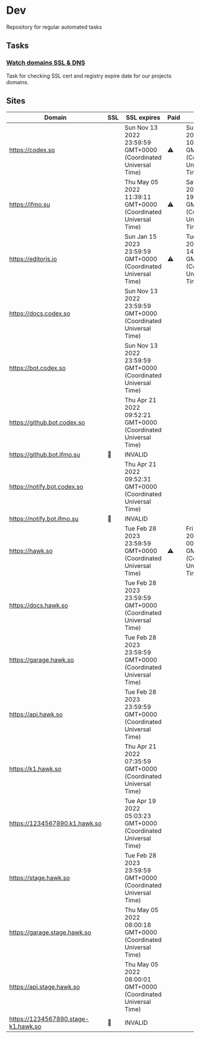 # Dev

Repository for regular automated tasks

## Tasks

### [Watch domains SSL & DNS](.github/workflows/watch-domains-ssl-dns.yml)

Task for checking SSL cert and registry expire date for our projects domains.

## Sites

| Domain | SSL | SSL expires | Paid | Paid till |
| - | - | - | - | - |
| https://codex.so |  | Sun Nov 13 2022 23:59:59 GMT+0000 (Coordinated Universal Time) | ⚠️ | Sun Dec 18 2022 10:47:03 GMT+0000 (Coordinated Universal Time) |
| https://ifmo.su |  | Thu May 05 2022 11:39:11 GMT+0000 (Coordinated Universal Time) | ⚠️ | Sat Mar 25 2023 19:00:16 GMT+0000 (Coordinated Universal Time) |
| https://editorjs.io |  | Sun Jan 15 2023 23:59:59 GMT+0000 (Coordinated Universal Time) | ⚠️ | Tue Oct 04 2022 14:59:28 GMT+0000 (Coordinated Universal Time) |
| https://docs.codex.so |  | Sun Nov 13 2022 23:59:59 GMT+0000 (Coordinated Universal Time) |  |  |
| https://bot.codex.so |  | Sun Nov 13 2022 23:59:59 GMT+0000 (Coordinated Universal Time) |  |  |
| https://github.bot.codex.so |  | Thu Apr 21 2022 09:52:21 GMT+0000 (Coordinated Universal Time) |  |  |
| https://github.bot.ifmo.su | 🧨 | INVALID |  |  |
| https://notify.bot.codex.so |  | Thu Apr 21 2022 09:52:31 GMT+0000 (Coordinated Universal Time) |  |  |
| https://notify.bot.ifmo.su | 🧨 | INVALID |  |  |
| https://hawk.so |  | Tue Feb 28 2023 23:59:59 GMT+0000 (Coordinated Universal Time) | ⚠️ | Fri Jun 17 2022 00:00:00 GMT+0000 (Coordinated Universal Time) |
| https://docs.hawk.so |  | Tue Feb 28 2023 23:59:59 GMT+0000 (Coordinated Universal Time) |  |  |
| https://garage.hawk.so |  | Tue Feb 28 2023 23:59:59 GMT+0000 (Coordinated Universal Time) |  |  |
| https://api.hawk.so |  | Tue Feb 28 2023 23:59:59 GMT+0000 (Coordinated Universal Time) |  |  |
| https://k1.hawk.so |  | Thu Apr 21 2022 07:35:59 GMT+0000 (Coordinated Universal Time) |  |  |
| https://1234567890.k1.hawk.so |  | Tue Apr 19 2022 05:03:23 GMT+0000 (Coordinated Universal Time) |  |  |
| https://stage.hawk.so |  | Tue Feb 28 2023 23:59:59 GMT+0000 (Coordinated Universal Time) |  |  |
| https://garage.stage.hawk.so |  | Thu May 05 2022 08:00:18 GMT+0000 (Coordinated Universal Time) |  |  |
| https://api.stage.hawk.so |  | Thu May 05 2022 08:00:01 GMT+0000 (Coordinated Universal Time) |  |  |
| https://1234567890.stage-k1.hawk.so | 🧨 | INVALID |  |  |
